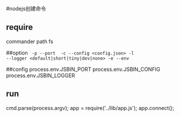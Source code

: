 #nodejs创建命令

## require
commander	path	fs

##option
<code>
-p --port <port>
-c --config <config.json>
-l --logger <default|short|tiny|dev|none>
-e --env <development>
</code>

##config
process.env.JSBIN_PORT
process.env.JSBIN_CONFIG
process.env.JSBIN_LOGGER



## run
cmd.parse(process.argv);
app = require('../lib/app.js');
app.connect();